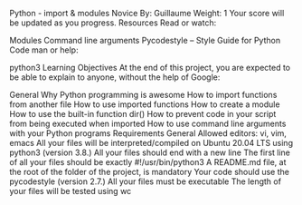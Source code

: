 Python - import & modules Novice By: Guillaume Weight: 1 Your score will be updated as you progress. Resources Read or watch:

Modules Command line arguments Pycodestyle – Style Guide for Python Code man or help:

python3 Learning Objectives At the end of this project, you are expected to be able to explain to anyone, without the help of Google:

General Why Python programming is awesome How to import functions from another file How to use imported functions How to create a module How to use the built-in function dir() How to prevent code in your script from being executed when imported How to use command line arguments with your Python programs Requirements General Allowed editors: vi, vim, emacs All your files will be interpreted/compiled on Ubuntu 20.04 LTS using python3 (version 3.8.) All your files should end with a new line The first line of all your files should be exactly #!/usr/bin/python3 A README.md file, at the root of the folder of the project, is mandatory Your code should use the pycodestyle (version 2.7.) All your files must be executable The length of your files will be tested using wc
